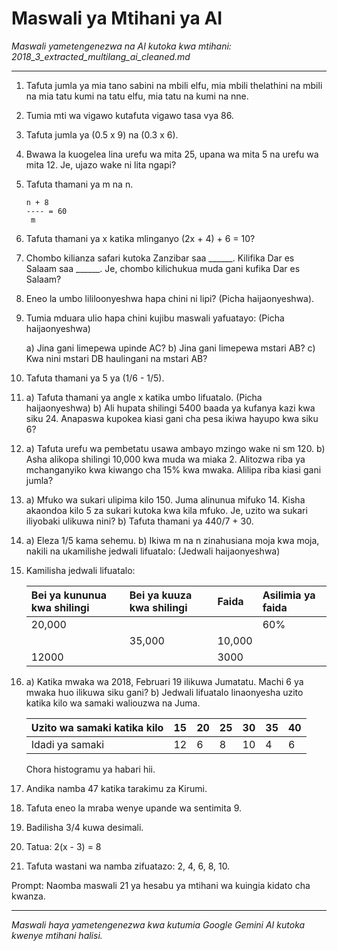 # Maswali ya Mtihani ya AI
*Maswali yametengenezwa na AI kutoka kwa mtihani: 2018_3_extracted_multilang_ai_cleaned.md*

---

1.  Tafuta jumla ya mia tano sabini na mbili elfu, mia mbili thelathini na mbili na mia tatu kumi na tatu elfu, mia tatu na kumi na nne.
2.  Tumia mti wa vigawo kutafuta vigawo tasa vya 86.
3.  Tafuta jumla ya (0.5 x 9) na (0.3 x 6).
4.  Bwawa la kuogelea lina urefu wa mita 25, upana wa mita 5 na urefu wa mita 12. Je, ujazo wake ni lita ngapi?
5.  Tafuta thamani ya m na n.

    ```
    n + 8
    ---- = 60
     m
    ```
6.  Tafuta thamani ya x katika mlinganyo (2x + 4) + 6 = 10?
7.  Chombo kilianza safari kutoka Zanzibar saa ______. Kilifika Dar es Salaam saa ______. Je, chombo kilichukua muda gani kufika Dar es Salaam?
8.  Eneo la umbo lililoonyeshwa hapa chini ni lipi? (Picha haijaonyeshwa).
9.  Tumia mduara ulio hapa chini kujibu maswali yafuatayo: (Picha haijaonyeshwa)

    a) Jina gani limepewa upinde AC?
    b) Jina gani limepewa mstari AB?
    c) Kwa nini mstari DB haulingani na mstari AB?
10. Tafuta thamani ya 5 ya (1/6 - 1/5).
11. a) Tafuta thamani ya angle x katika umbo lifuatalo. (Picha haijaonyeshwa)
    b) Ali hupata shilingi 5400 baada ya kufanya kazi kwa siku 24. Anapaswa kupokea kiasi gani cha pesa ikiwa hayupo kwa siku 6?
12. a) Tafuta urefu wa pembetatu usawa ambayo mzingo wake ni sm 120.
    b) Asha alikopa shilingi 10,000 kwa muda wa miaka 2. Alitozwa riba ya mchanganyiko kwa kiwango cha 15% kwa mwaka. Alilipa riba kiasi gani jumla?
13. a) Mfuko wa sukari ulipima kilo 150. Juma alinunua mifuko 14. Kisha akaondoa kilo 5 za sukari kutoka kwa kila mfuko. Je, uzito wa sukari iliyobaki ulikuwa nini?
    b) Tafuta thamani ya 440/7 + 30.
14. a) Eleza 1/5 kama sehemu.
    b) Ikiwa m na n zinahusiana moja kwa moja, nakili na ukamilishe jedwali lifuatalo: (Jedwali haijaonyeshwa)
15. Kamilisha jedwali lifuatalo:

    | Bei ya kununua kwa shilingi | Bei ya kuuza kwa shilingi | Faida | Asilimia ya faida |
    | :------------------------ | :------------------------- | :----- | :---------------- |
    | 20,000                    |                            |        | 60%               |
    |                           | 35,000                     | 10,000 |                   |
    | 12000                     |                            | 3000   |                   |
16. a) Katika mwaka wa 2018, Februari 19 ilikuwa Jumatatu. Machi 6 ya mwaka huo ilikuwa siku gani?
    b) Jedwali lifuatalo linaonyesha uzito katika kilo wa samaki waliouzwa na Juma.

    | Uzito wa samaki katika kilo | 15 | 20 | 25 | 30 | 35 | 40 |
    | :----------------- | :- | :- | :- | :- | :- | :- |
    | Idadi ya samaki     | 12 | 6  | 8  | 10 | 4  | 6  |

    Chora histogramu ya habari hii.

17. Andika namba 47 katika tarakimu za Kirumi.
18. Tafuta eneo la mraba wenye upande wa sentimita 9.
19. Badilisha 3/4 kuwa desimali.
20.  Tatua: 2(x - 3) = 8
21.  Tafuta wastani wa namba zifuatazo: 2, 4, 6, 8, 10.

Prompt: Naomba maswali 21 ya hesabu ya mtihani wa kuingia kidato cha kwanza.

---
*Maswali haya yametengenezwa kwa kutumia Google Gemini AI kutoka kwenye mtihani halisi.*
